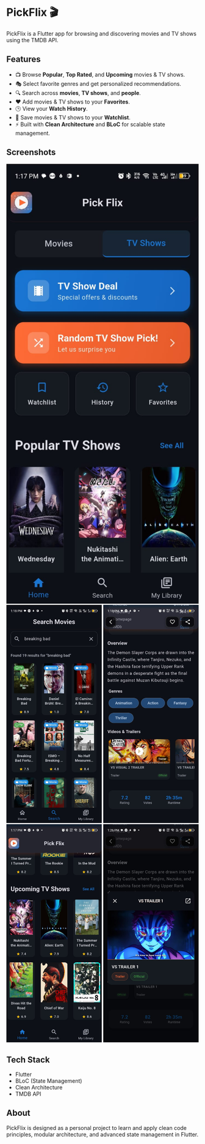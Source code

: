 # PickFlix 🎬

PickFlix is a Flutter app for browsing and discovering movies and TV shows using the TMDB API.

## Features
- 📺 Browse **Popular**, **Top Rated**, and **Upcoming** movies & TV shows.
- 🎭 Select favorite genres and get personalized recommendations.
- 🔍 Search across **movies**, **TV shows**, and **people**.
- ❤️ Add movies & TV shows to your **Favorites**.
- 🕒 View your **Watch History**.
- 📌 Save movies & TV shows to your **Watchlist**.
- ⚡ Built with **Clean Architecture** and **BLoC** for scalable state management.

## Screenshots

<p align="center">
  <img src="assets/images/tvpage.jpeg" width="702"/>
  <img src="assets/images/search.jpeg" width="250"/>
  <img src="assets/images/detils.jpeg" width="250"/>
  <img src="assets/images/upcoming.jpeg" width="250"/>
  <img src="assets/images/video.jpeg" width="250"/>
</p>

## Tech Stack
- Flutter
- BLoC (State Management)
- Clean Architecture
- TMDB API

## About
PickFlix is designed as a personal project to learn and apply clean code principles, modular architecture, and advanced state management in Flutter.  
